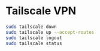 # Tailscale VPN

```bash
sudo tailscale down
sudo tailscale up --accept-routes
sudo tailscale logout
sudo tailscale status
```